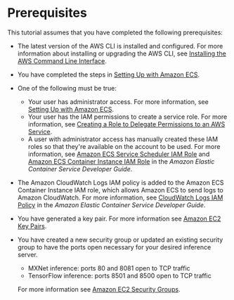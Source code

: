 # Prerequisites<a name="deep-learning-containers-ecs-setup-prerequisites"></a>

This tutorial assumes that you have completed the following prerequisites:
+ The latest version of the AWS CLI is installed and configured\. For more information about installing or upgrading the AWS CLI, see [Installing the AWS Command Line Interface](https://docs.aws.amazon.com/cli/latest/userguide/installing.html)\.
+ You have completed the steps in [Setting Up with Amazon ECS](https://docs.aws.amazon.com/AmazonECS/latest/developerguide/get-set-up-for-amazon-ecs.html)\.
+ One of the following must be true:
  + Your user has administrator access\. For more information, see [Setting Up with Amazon ECS](https://docs.aws.amazon.com/AmazonECS/latest/developerguide/get-set-up-for-amazon-ecs.html)\.
  + Your user has the IAM permissions to create a service role\. For more information, see [Creating a Role to Delegate Permissions to an AWS Service](https://docs.aws.amazon.com/IAM/latest/UserGuide/id_roles_create_for-service.html)\.
  + A user with administrator access has manually created these IAM roles so that they're available on the account to be used\. For more information, see [Amazon ECS Service Scheduler IAM Role](https://docs.aws.amazon.com/AmazonECS/latest/developerguide/service_IAM_role.html) and [Amazon ECS Container Instance IAM Role](https://docs.aws.amazon.com/AmazonECS/latest/developerguide/instance_IAM_role.html) in the *Amazon Elastic Container Service Developer Guide*\.
+ The Amazon CloudWatch Logs IAM policy is added to the Amazon ECS Container Instance IAM role, which allows Amazon ECS to send logs to Amazon CloudWatch\. For more information, see [CloudWatch Logs IAM Policy](https://docs.aws.amazon.com/AmazonECS/latest/developerguide/using_cloudwatch_logs.html) in the *Amazon Elastic Container Service Developer Guide*\.
+ You have generated a key pair\. For more information see [Amazon EC2 Key Pairs](https://docs.aws.amazon.com/AWSEC2/latest/UserGuide/ec2-key-pairs.html)\. 
+ You have created a new security group or updated an existing security group to have the ports open necessary for your desired inference server\.
  + MXNet inference: ports 80 and 8081 open to TCP traffic
  + TensorFlow inference: ports 8501 and 8500 open to TCP traffic

  For more information see [Amazon EC2 Security Groups](https://docs.aws.amazon.com/AWSEC2/latest/UserGuide/using-network-security.html)\.